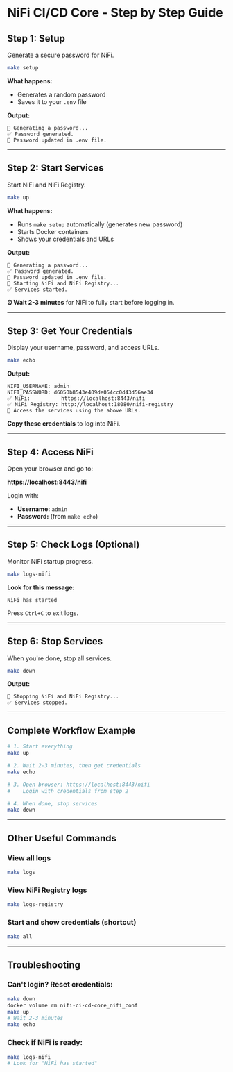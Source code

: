 # NiFi CI/CD Core - Step by Step Guide

## Step 1: Setup
Generate a secure password for NiFi.

```bash
make setup
```

**What happens:**
- Generates a random password
- Saves it to your `.env` file

**Output:**
```
🔑 Generating a password...
✅ Password generated.
🔐 Password updated in .env file.
```

---

## Step 2: Start Services
Start NiFi and NiFi Registry.

```bash
make up
```

**What happens:**
- Runs `make setup` automatically (generates new password)
- Starts Docker containers
- Shows your credentials and URLs

**Output:**
```
🔑 Generating a password...
✅ Password generated.
🔐 Password updated in .env file.
🚀 Starting NiFi and NiFi Registry...
✅ Services started.
```

**⏰ Wait 2-3 minutes** for NiFi to fully start before logging in.

---

## Step 3: Get Your Credentials
Display your username, password, and access URLs.

```bash
make echo
```

**Output:**
```
NIFI_USERNAME: admin
NIFI_PASSWORD: d6050b8543e409de054cc0d43d56ae34
✅ NiFi:          https://localhost:8443/nifi
✅ NiFi Registry: http://localhost:18080/nifi-registry
🔗 Access the services using the above URLs.
```

**Copy these credentials** to log into NiFi.

---

## Step 4: Access NiFi
Open your browser and go to:

**https://localhost:8443/nifi**

Login with:
- **Username:** `admin`
- **Password:** (from `make echo`)

---

## Step 5: Check Logs (Optional)
Monitor NiFi startup progress.

```bash
make logs-nifi
```

**Look for this message:**
```
NiFi has started
```

Press `Ctrl+C` to exit logs.

---

## Step 6: Stop Services
When you're done, stop all services.

```bash
make down
```

**Output:**
```
🛑 Stopping NiFi and NiFi Registry...
✅ Services stopped.
```

---

## Complete Workflow Example

```bash
# 1. Start everything
make up

# 2. Wait 2-3 minutes, then get credentials
make echo

# 3. Open browser: https://localhost:8443/nifi
#    Login with credentials from step 2

# 4. When done, stop services
make down
```

---

## Other Useful Commands

### View all logs
```bash
make logs
```

### View NiFi Registry logs
```bash
make logs-registry
```

### Start and show credentials (shortcut)
```bash
make all
```

---

## Troubleshooting

### Can't login? Reset credentials:
```bash
make down
docker volume rm nifi-ci-cd-core_nifi_conf
make up
# Wait 2-3 minutes
make echo
```

### Check if NiFi is ready:
```bash
make logs-nifi
# Look for "NiFi has started"
```